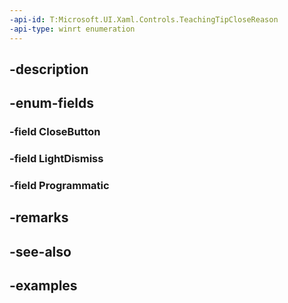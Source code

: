 ```yaml
---
-api-id: T:Microsoft.UI.Xaml.Controls.TeachingTipCloseReason
-api-type: winrt enumeration
---
```


## -description

## -enum-fields

### -field CloseButton

### -field LightDismiss

### -field Programmatic

## -remarks

## -see-also

## -examples

